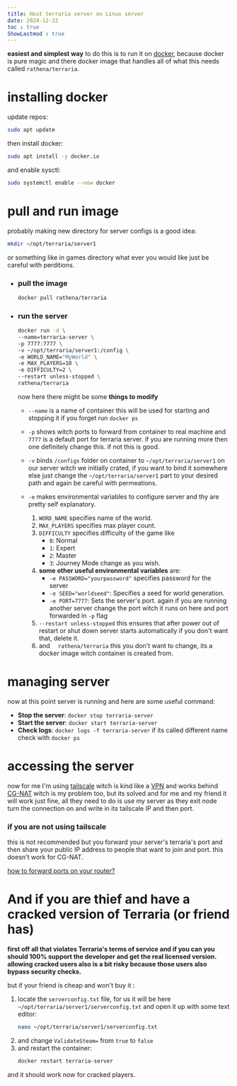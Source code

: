 ```yaml
---
title: Host terraria server on Linux server
date: 2024-12-22
toc : true
ShowLastmod : true
---
```


**easiest and simplest way** to do this is to run it on [docker](https://www.youtube.com/watch?v=oUnWU4Y4kSY), because docker is pure magic and there docker image that handles all of what this needs called `rathena/terraria`.

# installing docker 
update repos:
```bash
sudo apt update 
```
then install docker:
```bash
sudo apt install -y docker.io
```
and enable sysctl:
```bash
sudo systemctl enable --now docker
```

# pull and run image
probably making new directory for server configs is a good idea:
```bash
mkdir ~/opt/terraria/server1
```
or something like in games directory what ever you would like just be careful with perditions.

- ### pull the image
	```bash
	docker pull rathena/terraria
	```
- ### run the server
	```bash
	docker run -d \
  --name=terraria-server \
  -p 7777:7777 \
  -v ~/opt/terraria/server1:/config \
  -e WORLD_NAME="MyWorld" \
  -e MAX_PLAYERS=10 \
  -e DIFFICULTY=2 \
  --restart unless-stopped \
  rathena/terraria
	```
	now here there might be some **things to modify**
	- `--name` is a name of container this will be used for starting and stopping it if you forget run `docker ps`
	- `-p` shows witch ports to forward from container to real machine and `7777` is a default port for terraria server. if you are running more then one definitely change this. if not this is good.

	- `-v` binds `/configs` folder on container to `~/opt/terraria/server1` on our server witch we initially crated, if you want to bind it somewhere else just change the `~/opt/terraria/server1` part to your desired path and again be careful with permeations.
	- `-e` makes environmental variables to configure server and thy are pretty self explanatory. 
		1. `WORD_NAME` specifies name of the world.
		2.  `MAX_PLAYERS` specifies max player count.
		3.  `DIFFICULTY` specifies difficulty of the game like
			- `0`: Normal
			- `1`: Expert
			- `2`: Master
			- `3`: Journey Mode
		change as you wish.
		1.  **some other useful environmental variables** are:
			- `-e PASSWORD="yourpassword"` specifies password for the server
			- `-e SEED="worldseed"`: Specifies a seed for world generation.
			- `-e PORT=7777`: Sets the server's port. again if you are running another server change the port witch it runs on here and port forwarded in `-p` flag
		1.  `--restart unless-stopped` this ensures that after power out of restart or shut down server starts automatically if you don't want that, delete it.
		2. and `  rathena/terraria` this you don't want to change, its a docker image witch container is created from.
# managing server
now at this point server is running and here are some useful command:
- **Stop the server**: `docker stop terraria-server`
- **Start the server**: `docker start terraria-server`
- **Check logs**: `docker logs -f terraria-server`
if its called different name check with `docker ps`

# accessing the server
now for me I'm using [tailscale](https://tailscale.com/) witch is kind like a [VPN](https://azure.microsoft.com/en-us/resources/cloud-computing-dictionary/what-is-vpn) and works behind [CG-NAT](https://nfware.com/blog/what-is-the-difference-between-nat-and-cgnat) witch is my problem too, but its solved and for me and my friend it will work just fine, all they need to do is use my server as they exit node turn the connection on and write in its tailscale IP and then port.

### if you are not using tailscale
this is not recommended but you forward your server's terraria's port and then share your public IP address to people that want to join and port. this doesn't work for CG-NAT. 

[how to forward ports on your router?](https://nordvpn.com/blog/open-ports-on-router/)

# And if you are thief and have a cracked version of Terraria (or friend has)
**first off all that violates Terraria's terms of service and if you can you should 100% support the developer and get the real licensed version. allowing cracked users  also is a bit risky because those users also bypass security checks.**

but if your friend is cheap and won't buy it :
1. locate the `serverconfig.txt` file, for us it will be here `~/opt/terraria/server1/serverconfig.txt` and open it up with some text editor:
	```bash
	nano ~/opt/terraria/server1/serverconfig.txt
	```
1. and change `ValidateSteam=` from `true` to `false`
2. and restart the container:
	```bash
	docker restart terraria-server
	```
and it should work now for cracked players.